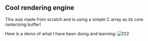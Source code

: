 
## Cool rendering engine

This was made from scratch and is using
a simple C array as its core rasterizing buffer!

Here is a demo of what I have been doing and learning:
![f22](https://github.com/rodrigo0345/c_renderer/blob/main/assets/f22.png)

